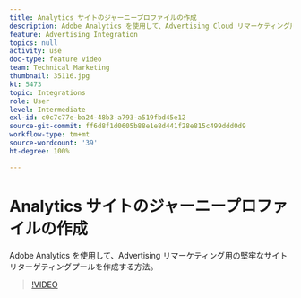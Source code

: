 ```yaml
---
title: Analytics サイトのジャーニープロファイルの作成
description: Adobe Analytics を使用して、Advertising Cloud リマーケティング用の堅牢なサイトリターゲティングプールを作成する方法。
feature: Advertising Integration
topics: null
activity: use
doc-type: feature video
team: Technical Marketing
thumbnail: 35116.jpg
kt: 5473
topic: Integrations
role: User
level: Intermediate
exl-id: c0c7c77e-ba24-48b3-a793-a519fbd45e12
source-git-commit: ff6d8f1d0605b88e1e8d441f28e815c499ddd0d9
workflow-type: tm+mt
source-wordcount: '39'
ht-degree: 100%

---
```


# Analytics サイトのジャーニープロファイルの作成

Adobe Analytics を使用して、Advertising リマーケティング用の堅牢なサイトリターゲティングプールを作成する方法。

>[!VIDEO](https://video.tv.adobe.com/v/35116/?quality=12&learn=on)
